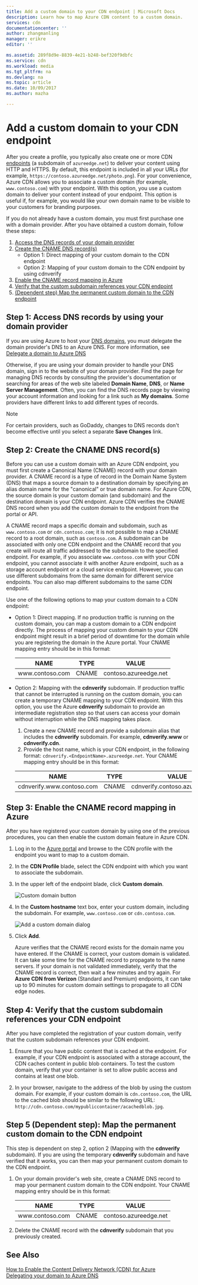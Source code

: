 ```yaml
---
title: Add a custom domain to your CDN endpoint | Microsoft Docs
description: Learn how to map Azure CDN content to a custom domain.
services: cdn
documentationcenter: ''
author: zhangmanling
manager: erikre
editor: ''

ms.assetid: 289f8d9e-8839-4e21-b248-bef320f9dbfc
ms.service: cdn
ms.workload: media
ms.tgt_pltfrm: na
ms.devlang: na
ms.topic: article
ms.date: 10/09/2017
ms.author: mazha

---
```

# Add a custom domain to your CDN endpoint
After you create a profile, you typically also create one or more CDN [endpoints](cdn-create-new-endpoint.md#create-a-new-cdn-endpoint) (a subdomain of `azureedge.net`) to deliver your content using HTTP and HTTPS. By default, this endpoint is included in all your URLs (for example, `https://contoso.azureedge.net/photo.png`). For your convenience, Azure CDN allows you to associate a custom domain (for example, `www.contoso.com`) with your endpoint. With this option, you use a custom domain to deliver your content instead of your endpoint. This option is useful if, for example, you would like your own domain name to be visible to your customers for branding purposes.

If you do not already have a custom domain, you must first purchase one with a domain provider. After you have obtained a custom domain, follow these steps:
1. [Access the DNS records of your domain provider](#step-1-access-dns-records-by-using-your-domain-provider)
2. [Create the CNAME DNS record(s)](#step-2-create-the-cname-dns-records)
	- Option 1: Direct mapping of your custom domain to the CDN endpoint
	- Option 2: Mapping of your custom domain to the CDN endpoint by using cdnverify 
3. [Enable the CNAME record mapping in Azure](#step-3-enable-the-cname-record-mapping-in-azure)
4. [Verify that the custom subdomain references your CDN endpoint](#step-4-verify-that-the-custom-subdomain-references-your-cdn-endpoint)
5. [(Dependent step) Map the permanent custom domain to the CDN endpoint](#step-5-dependent-step-map-the-permanent-custom-domain-to-the-cdn-endpoint)

## Step 1: Access DNS records by using your domain provider

If you are using Azure to host your [DNS domains](https://docs.microsoft.com/azure/dns/dns-overview), you must delegate the domain provider's DNS to an Azure DNS. For more information, see [Delegate a domain to Azure DNS](https://docs.microsoft.com/azure/dns/dns-delegate-domain-azure-dns)

Otherwise, if you are using your domain provider to handle your DNS domain, sign in to the website of your domain provider. Find the page for managing DNS records by consulting the provider's documentation or searching for areas of the web site labeled **Domain Name**, **DNS**, or **Name Server Management**. Often, you can find the DNS records page by viewing your account information and looking for a link such as **My domains**. Some providers have different links to add different types of records.

> [!NOTE]
> For certain providers, such as GoDaddy, changes to DNS records don't become effective until you select a separate **Save Changes** link. 


## Step 2: Create the CNAME DNS record(s)

Before you can use a custom domain with an Azure CDN endpoint, you must first create a Canonical Name (CNAME) record with your domain provider. A CNAME record is a type of record in the Domain Name System (DNS) that maps a source domain to a destination domain by specifying an alias domain name for the "canonical" or true domain name. For Azure CDN, the source domain is your custom domain (and subdomain) and the destination domain is your CDN endpoint. Azure CDN verifies the CNAME DNS record when you add the custom domain to the endpoint from the portal or API. 

A CNAME record maps a specific domain and subdomain, such as `www.contoso.com` or `cdn.contoso.com`; it is not possible to map a CNAME record to a root domain, such as `contoso.com`. A subdomain can be associated with only one CDN endpoint and the CNAME record that you create will route all traffic addressed to the subdomain to the specified endpoint. For example, if you associate `www.contoso.com` with your CDN endpoint, you cannot associate it with another Azure endpoint, such as a storage account endpoint or a cloud service endpoint. However, you can use different subdomains from the same domain for different service endpoints. You can also map different subdomains to the same CDN endpoint.

Use one of the following options to map your custom domain to a CDN endpoint:

- Option 1: Direct mapping. If no production traffic is running on the custom domain, you can map a custom domain to a CDN endpoint directly. The process of mapping your custom domain to your CDN endpoint might result in a brief period of downtime for the domain while you are registering the domain in the Azure portal. Your CNAME mapping entry should be in this format: 
 
  | NAME             | TYPE  | VALUE                  |
  |------------------|-------|------------------------|
  | www\.contoso.com | CNAME | contoso\.azureedge.net |


- Option 2: Mapping with the **cdnverify** subdomain. If production traffic that cannot be interrupted is running on the custom domain, you can create a temporary CNAME mapping to your CDN endpoint. With this option, you use the Azure **cdnverify** subdomain to provide an intermediate registration step so that users can access your domain without interruption while the DNS mapping takes place.

   1. Create a new CNAME record and provide a subdomain alias that includes the **cdnverify** subdomain. For example, **cdnverify.www** or **cdnverify.cdn**. 
   2. Provide the host name, which is your CDN endpoint, in the following format: `cdnverify.<EndpointName>.azureedge.net`. Your CNAME mapping entry should be in this format: 

   | NAME                       | TYPE  | VALUE                            |
   |----------------------------|-------|----------------------------------|
   | cdnverify.www\.contoso.com | CNAME | cdnverify.contoso\.azureedge.net | 


## Step 3: Enable the CNAME record mapping in Azure

After you have registered your custom domain by using one of the previous procedures, you can then enable the custom domain feature in Azure CDN. 

1. Log in to the [Azure portal](https://portal.azure.com/) and browse to the CDN profile with the endpoint you want to map to a custom domain.  
2. In the **CDN Profile** blade, select the CDN endpoint with which you want to associate the subdomain.
3. In the upper left of the endpoint blade, click **Custom domain**. 

   ![Custom domain button](./media/cdn-map-content-to-custom-domain/cdn-custom-domain-button.png)

4. In the **Custom hostname** text box, enter your custom domain, including the subdomain. For example, `www.contoso.com` or `cdn.contoso.com`.

   ![Add a custom domain dialog](./media/cdn-map-content-to-custom-domain/cdn-add-custom-domain-dialog.png)

5. Click **Add**.

   Azure verifies that the CNAME record exists for the domain name you have entered. If the CNAME is correct, your custom domain is validated. It can take some time for the CNAME record to propagate to the name servers. If your domain is not validated immediately, verify that the CNAME record is correct, then wait a few minutes and try again. For **Azure CDN from Verizon** (Standard and Premium) endpoints, it can take up to 90 minutes for custom domain settings to propagate to all CDN edge nodes.  


## Step 4: Verify that the custom subdomain references your CDN endpoint

After you have completed the registration of your custom domain, verify that the custom subdomain references your CDN endpoint.
 
1. Ensure that you have public content that is cached at the endpoint. For example, if your CDN endpoint is associated with a storage account, the CDN caches content in public blob containers. To test the custom domain, verify that your container is set to allow public access and contains at least one blob.

2. In your browser, navigate to the address of the blob by using the custom domain. For example, if your custom domain is `cdn.contoso.com`, the URL to the cached blob should be similar to the following URL: `http://cdn.contoso.com/mypubliccontainer/acachedblob.jpg`.


## Step 5 (Dependent step): Map the permanent custom domain to the CDN endpoint

This step is dependent on step 2, option 2 (Mapping with the **cdnverify** subdomain). If you are using the temporary **cdnverify** subdomain and have verified that it works, you can then map your permanent custom domain to the CDN endpoint.

1. On your domain provider's web site, create a CNAME DNS record to map your permanent custom domain to the CDN endpoint. Your CNAME mapping entry should be in this format: 
 
   | NAME             | TYPE  | VALUE                  |
   |------------------|-------|------------------------|
   | www\.contoso.com | CNAME | contoso\.azureedge.net |
2. Delete the CNAME record with the **cdnverify** subdomain that you previously created.

## See Also
[How to Enable the Content Delivery Network (CDN) for Azure](cdn-create-new-endpoint.md)  
[Delegating your domain to Azure DNS](../dns/dns-domain-delegation.md)
